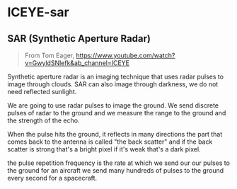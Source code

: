 # ICEYE-sar

## SAR (Synthetic Aperture Radar)

> From Tom Eager, https://www.youtube.com/watch?v=GwyldSNlefk&ab_channel=ICEYE

Synthetic aperture radar is an imaging technique that uses radar pulses to image through clouds. SAR can also image through darkness, we do not need reflected sunlight.

We are going to use radar pulses to image the ground. We send discrete pulses of radar to the ground and we measure the range to the ground and the strength of the echo.

When the pulse hits the ground, it reflects in many directions the part that comes back to the antenna is called "the back scatter" and if the back scatter is strong that's a bright pixel if it's weak that's a dark pixel.

the pulse repetition frequency is the rate at which we send our our pulses to the ground for an aircraft we send many hundreds of pulses to the ground every second for a spacecraft.
